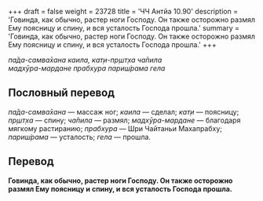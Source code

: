 +++
draft = false
weight = 23728
title = 'ЧЧ Антйа 10.90'
description = 'Говинда, как обычно, растер ноги Господу. Он также осторожно размял Ему поясницу и спину, и вся усталость Господа прошла.'
summary = 'Говинда, как обычно, растер ноги Господу. Он также осторожно размял Ему поясницу и спину, и вся усталость Господа прошла.'
+++

_па̄да-самва̄хана каила, кат̣и-пр̣шт̣ха ча̄пила  
мадхӯра-мардане прабхура париш́рама гела_

## Пословный перевод

_па̄да_\-_самва̄хана_ — массаж ног; _каила_ — сделал; _кат̣и_ — поясницу; _пр̣шт̣ха_ — спину; _ча̄пила_ — размял; _мадхӯра_\-_мардане_ — благодаря мягкому растиранию; _прабхура_ — Шри Чайтаньи Махапрабху; _париш́рама_ — усталость; _гела_ — прошла.

## Перевод

**Говинда, как обычно, растер ноги Господу. Он также осторожно размял Ему поясницу и спину, и вся усталость Господа прошла.**
